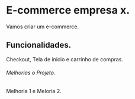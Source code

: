 # E-commerce empresa x.

Vamos criar um e-commerce.

## Funcionalidades.

Checkout, Tela de inicio e carrinho de compras.

###### Melhorias o Projeto. 
Melhoria 1 e Meloria 2.
